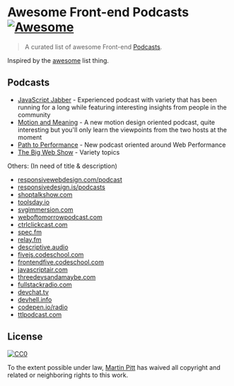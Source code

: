 # Awesome Front-end Podcasts [![Awesome](https://cdn.rawgit.com/sindresorhus/awesome/d7305f38d29fed78fa85652e3a63e154dd8e8829/media/badge.svg)](https://github.com/sindresorhus/awesome)

> A curated list of awesome Front-end [Podcasts](#podcasts).

Inspired by the [awesome](https://github.com/sindresorhus/awesome) list thing.

## Podcasts

- [JavaScript Jabber](https://devchat.tv/js-jabber) - Experienced podcast with variety that has been running for a long while featuring interesting insights from people in the community
- [Motion and Meaning](http://www.motionandmeaning.io/) - A new motion design oriented podcast, quite interesting but you'll only learn the viewpoints from the two hosts at the moment
- [Path to Performance](https://pathtoperf.com/) - New podcast oriented around Web Performance
- [The Big Web Show](http://5by5.tv/bigwebshow) - Variety topics

Others: (In need of title & description)
- [responsivewebdesign.com/podcast](http://responsivewebdesign.com/podcast/)
- [responsivedesign.is/podcasts](https://responsivedesign.is/podcasts)
- [shoptalkshow.com](http://shoptalkshow.com/)
- [toolsday.io](http://toolsday.io/)
- [svgimmersion.com](http://svgimmersion.com/)
- [weboftomorrowpodcast.com](http://www.weboftomorrowpodcast.com/)
- [ctrlclickcast.com](http://ctrlclickcast.com/)
- [spec.fm](http://spec.fm/)
- [relay.fm](https://www.relay.fm/)
- [descriptive.audio](http://descriptive.audio/)
- [fivejs.codeschool.com](https://fivejs.codeschool.com/)
- [frontendfive.codeschool.com](https://frontendfive.codeschool.com/)
- [javascriptair.com](http://javascriptair.com/)
- [threedevsandamaybe.com](http://threedevsandamaybe.com/)
- [fullstackradio.com](http://www.fullstackradio.com/)
- [devchat.tv](https://devchat.tv/)
- [devhell.info](http://devhell.info/)
- [codepen.io/radio](https://blog.codepen.io/radio/)
- [ttlpodcast.com](http://ttlpodcast.com/)


## License

[![CC0](http://i.creativecommons.org/p/zero/1.0/88x31.png)](http://creativecommons.org/publicdomain/zero/1.0/)

To the extent possible under law, [Martin Pitt](http://martinpitt.co.uk) has waived all copyright and related or neighboring rights to this work.
